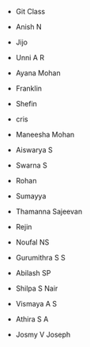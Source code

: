 - Git Class

- Anish N
- Jijo
- Unni A R
- Ayana Mohan
- Franklin 
- Shefin
- cris
- Maneesha Mohan
- Aiswarya S
- Swarna S
- Rohan
- Sumayya
- Thamanna Sajeevan
- Rejin
- Noufal NS
- Gurumithra S S
- Abilash SP
- Shilpa S Nair
- Vismaya A S
- Athira S A
- Josmy V Joseph
